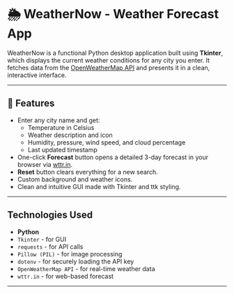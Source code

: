 # 🌦️ WeatherNow - Weather Forecast App

WeatherNow is a functional Python desktop application built using **Tkinter**, which displays the current weather conditions for any city you enter. It fetches data from the [OpenWeatherMap API](https://openweathermap.org/api) and presents it in a clean, interactive interface.

---

## 📌 Features

- Enter any city name and get:
  - Temperature in Celsius
  - Weather description and icon
  - Humidity, pressure, wind speed, and cloud percentage
  - Last updated timestamp
- One-click **Forecast** button opens a detailed 3-day forecast in your browser via [wttr.in](https://wttr.in).
-  **Reset** button clears everything for a new search.
-  Custom background and weather icons.
-  Clean and intuitive GUI made with Tkinter and ttk styling.

---

##  Technologies Used

- **Python**
- `Tkinter` - for GUI
- `requests` - for API calls
- `Pillow (PIL)` - for image processing
- `dotenv` - for securely loading the API key
- `OpenWeatherMap API` - for real-time weather data
- `wttr.in` - for web-based forecast

---
